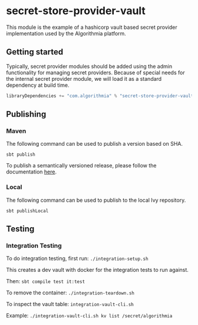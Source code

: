 secret-store-provider-vault
==============================

This module is the example of a hashicorp vault based secret provider implementation used by the
Algorithmia platform.

## Getting started

Typically, secret provider modules should be added using the admin
functionality for managing secret providers.  Because of special needs
for the internal secret provider module, we will load it as a standard
dependency at build time.

```sbt
libraryDependencies += "com.algorithmia" % "secret-store-provider-vault" % "0.9.0"
```

## Publishing

### Maven
The following command can be used to publish a version based on SHA.

`sbt publish`

To publish a semantically versioned release, please follow the documentation
[here](https://docs.google.com/document/d/12uYiHsXNH8yGbaHF00aUwlTrkIQMh8gdTy-pITLT144/edit#heading=h.ake9tfj07vvi).

### Local
The following command can be used to publish to the local Ivy repository.

`sbt publishLocal`

## Testing

### Integration Testing

To do integration testing, first run:
`./integration-setup.sh`

This creates a dev vault with docker for the integration tests to run against.

Then:
`sbt compile test it:test`


To remove the container:
`./integration-teardown.sh`

To inspect the vault table:
`integration-vault-cli.sh`

Example:
`./integration-vault-cli.sh kv list /secret/algorithmia`



